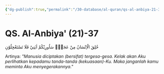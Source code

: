 ```yaml
---
{"dg-publish":true,"permalink":"/30-database/al-quran/qs-al-anbiya-21-37/"}
---
```



# QS. Al-Anbiya' (21)-37
خُلِقَ الْاِنْسَانُ مِنْ عَجَلٍۗ سَاُورِيْكُمْ اٰيٰتِيْ فَلَا تَسْتَعْجِلُوْنِ 

Artinya: *"Manusia diciptakan (bersifat) tergesa-gesa. Kelak akan Aku perlihatkan kepadamu tanda-tanda (kekuasaan)-Ku. Maka janganlah kamu meminta Aku menyegerakannya."*
